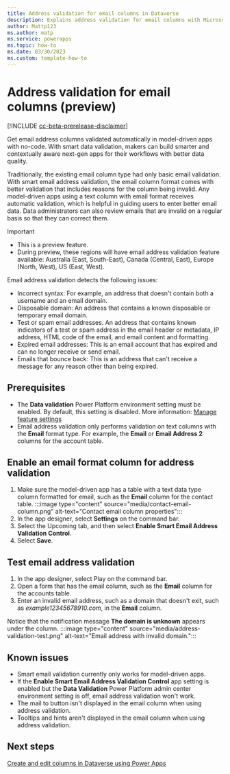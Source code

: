 ```yaml
---
title: Address validation for email columns in Dataverse
description: Explains address validation for email columns with Microsoft Dataverse
author: Mattp123
ms.author: matp
ms.service: powerapps
ms.topic: how-to
ms.date: 03/30/2023
ms.custom: template-how-to
---
```

# Address validation for email columns (preview)

[!INCLUDE [cc-beta-prerelease-disclaimer](../../includes/cc-beta-prerelease-disclaimer.md)]

Get email address columns validated automatically in model-driven apps with no-code. With smart data validation, makers can build smarter and contextually aware next-gen apps for their workflows with better data quality.

Traditionally, the existing email column type had only basic email validation. With smart email address validation, the email column format comes with better validation that includes reasons for the column being invalid. Any model-driven apps using a text column with email format receives automatic validation, which is helpful in guiding users to enter better email data. Data administrators can also review emails that are invalid on a regular basis so that they can correct them.

> [!IMPORTANT]
> - This is a preview feature.
> - During preview, these regions will have email address validation feature available: Australia (East, South-East), Canada (Central, East), Europe (North, West), US (East, West).

Email address validation detects the following issues:

- Incorrect syntax: For example, an address that doesn't contain both a username and an email domain.
- Disposable domain: An address that contains a known disposable or temporary email domain.
- Test or spam email addresses. An address that contains known indicators of a test or spam address in the email header or metadata, IP address, HTML code of the email, and email content and formatting.
- Expired email addresses: This is an email account that has expired and can no longer receive or send email.
- Emails that bounce back: This is an address that can't receive a message for any reason other than being expired.

## Prerequisites

- The **Data validation** Power Platform environment setting must be enabled. By default, this setting is disabled. More information: [Manage feature settings](/power-platform/admin/settings-features) <!-- Update this PPAC article to include this setting-->
- Email address validation only performs validation on text columns with the **Email** format type. For example, the **Email** or **Email Address 2** columns for the account table.

## Enable an email format column for address validation

1. Make sure the model-driven app has a table with a text data type column formatted for email, such as the **Email** column for the contact table.
   :::image type="content" source="media/contact-email-column.png" alt-text="Contact email column properties":::
1. In the app designer, select **Settings** on the command bar.
1. Select the Upcoming tab, and then select **Enable Smart Email Address Validation Control**.
1. Select **Save**.

## Test email address validation

1. In the app designer, select Play on the command bar.
1. Open a form that has the email column, such as the **Email** column for the accounts table.
1. Enter an invalid email address, such as a domain that doesn't exit, such as *example12345678910.com*, in the **Email** column.

Notice that the notification message **The domain is unknown** appears under the column.
:::image type="content" source="media/address-validation-test.png" alt-text="Email address with invalid domain.":::

## Known issues

- Smart email validation currently only works for model-driven apps.
- If the **Enable Smart Email Address Validation Control** app setting is enabled but the **Data Validation** Power Platform admin center environment setting is off, email address validation won't work.
- The mail to button isn't displayed in the email column when using address validation.
- Tooltips and hints aren't displayed in the email column when using address validation.

## Next steps

[Create and edit columns in Dataverse using Power Apps](create-edit-field-portal.md)
